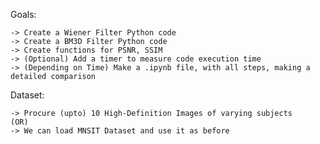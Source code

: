 Goals:
    
    -> Create a Wiener Filter Python code
    -> Create a BM3D Filter Python code    
    -> Create functions for PSNR, SSIM    
    -> (Optional) Add a timer to measure code execution time
    -> (Depending on Time) Make a .ipynb file, with all steps, making a detailed comparison

Dataset:
    
    -> Procure (upto) 10 High-Definition Images of varying subjects 
    (OR)     
    -> We can load MNSIT Dataset and use it as before
